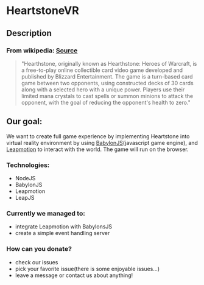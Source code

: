 # HeartstoneVR

## Description
### From wikipedia: [Source](https://en.wikipedia.org/wiki/Hearthstone_(video_game) "Source")
> "Hearthstone, originally known as Hearthstone: Heroes of Warcraft, is a free-to-play online collectible card video game developed and published by Blizzard Entertainment.
The game is a turn-based card game between two opponents, using constructed decks of 30 cards along with a selected hero with a unique power. Players use their limited mana crystals to cast spells or summon minions to attack the opponent, with the goal of reducing the opponent's health to zero."

## Our goal:
We want to create full game experience by implementing Heartstone into virtual reality environment by using [BabylonJS](https://www.babylonjs.com/)(javascript game engine), and [Leapmotion](https://www.leapmotion.com/) to interact with the world. The game will run on the browser.

### Technologies:
 - NodeJS
 - BabylonJS
 - Leapmotion
 - LeapJS
### Currently we managed to:
 - integrate Leapmotion with BabylonsJS
 - create a simple event handling server
### How can you donate?
 - check our issues
 - pick your favorite issue(there is some enjoyable issues...)
 - leave a message or contact us about anything!
